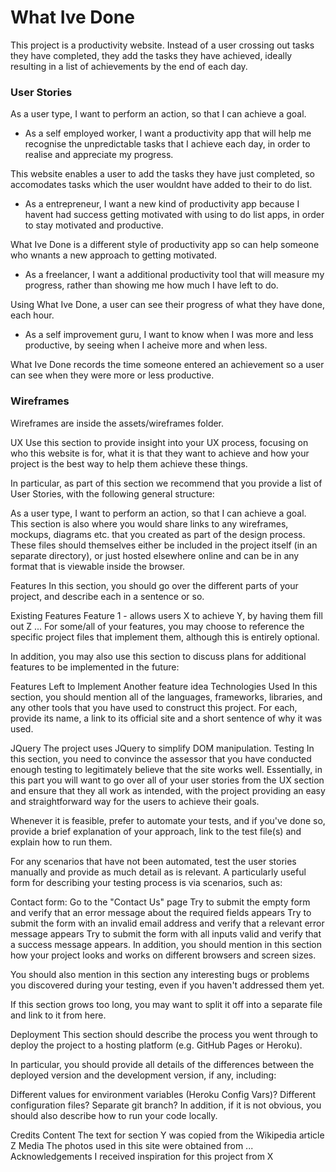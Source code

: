 # What Ive Done

This project is a productivity website. Instead of a user crossing out tasks they have completed, they add the tasks they have achieved, ideally resulting in a list of achievements by the end of each day.

### User Stories

As a user type, I want to perform an action, so that I can achieve a goal. 

- As a self employed worker, I want a productivity app that will help me recognise the unpredictable tasks that I achieve each day, in order to realise and appreciate my progress.  

This website enables a user to add the tasks they have just completed, so accomodates tasks which the user wouldnt have added to their to do list.  

- As a entrepreneur, I want a new kind of productivity app because I havent had success getting motivated with using to do list apps, in order to stay motivated and productive.

What Ive Done is a different style of productivity app so can help someone who wnants a new approach to getting motivated. 

- As a freelancer, I want a additional productivity tool that will measure my progress, rather than showing me how much I have left to do.

Using What Ive Done, a user can see their progress of what they have done, each hour.

- As a self improvement guru, I want to know when I was more and less productive, by seeing when I acheive more and when less.

What Ive Done records the time someone entered an achievement so a user can see when they were more or less productive.

### Wireframes

Wireframes are inside the assets/wireframes folder.

UX
Use this section to provide insight into your UX process, focusing on who this website is for, what it is that they want to achieve and how your project is the best way to help them achieve these things.

In particular, as part of this section we recommend that you provide a list of User Stories, with the following general structure:

As a user type, I want to perform an action, so that I can achieve a goal.
This section is also where you would share links to any wireframes, mockups, diagrams etc. that you created as part of the design process. These files should themselves either be included in the project itself (in an separate directory), or just hosted elsewhere online and can be in any format that is viewable inside the browser.

Features
In this section, you should go over the different parts of your project, and describe each in a sentence or so.

Existing Features
Feature 1 - allows users X to achieve Y, by having them fill out Z
...
For some/all of your features, you may choose to reference the specific project files that implement them, although this is entirely optional.

In addition, you may also use this section to discuss plans for additional features to be implemented in the future:

Features Left to Implement
Another feature idea
Technologies Used
In this section, you should mention all of the languages, frameworks, libraries, and any other tools that you have used to construct this project. For each, provide its name, a link to its official site and a short sentence of why it was used.

JQuery
The project uses JQuery to simplify DOM manipulation.
Testing
In this section, you need to convince the assessor that you have conducted enough testing to legitimately believe that the site works well. Essentially, in this part you will want to go over all of your user stories from the UX section and ensure that they all work as intended, with the project providing an easy and straightforward way for the users to achieve their goals.

Whenever it is feasible, prefer to automate your tests, and if you've done so, provide a brief explanation of your approach, link to the test file(s) and explain how to run them.

For any scenarios that have not been automated, test the user stories manually and provide as much detail as is relevant. A particularly useful form for describing your testing process is via scenarios, such as:

Contact form:
Go to the "Contact Us" page
Try to submit the empty form and verify that an error message about the required fields appears
Try to submit the form with an invalid email address and verify that a relevant error message appears
Try to submit the form with all inputs valid and verify that a success message appears.
In addition, you should mention in this section how your project looks and works on different browsers and screen sizes.

You should also mention in this section any interesting bugs or problems you discovered during your testing, even if you haven't addressed them yet.

If this section grows too long, you may want to split it off into a separate file and link to it from here.

Deployment
This section should describe the process you went through to deploy the project to a hosting platform (e.g. GitHub Pages or Heroku).

In particular, you should provide all details of the differences between the deployed version and the development version, if any, including:

Different values for environment variables (Heroku Config Vars)?
Different configuration files?
Separate git branch?
In addition, if it is not obvious, you should also describe how to run your code locally.

Credits
Content
The text for section Y was copied from the Wikipedia article Z
Media
The photos used in this site were obtained from ...
Acknowledgements
I received inspiration for this project from X